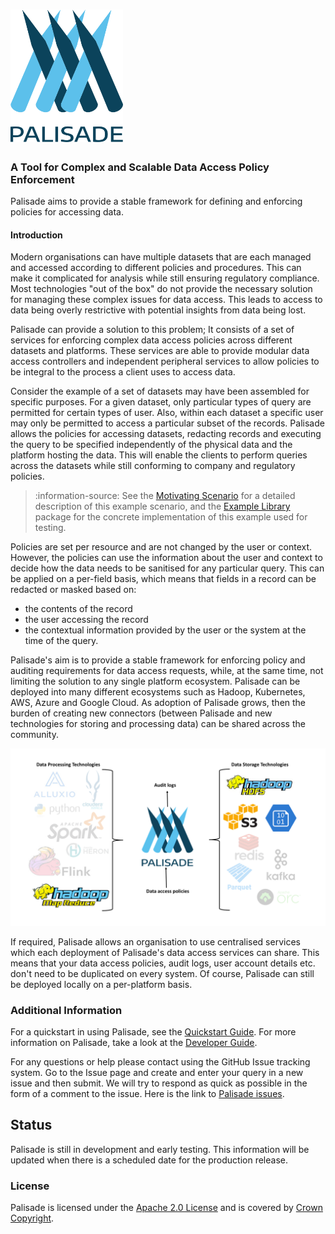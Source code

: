 <!---
Copyright 2018-2021 Crown Copyright

Licensed under the Apache License, Version 2.0 (the "License");
you may not use this file except in compliance with the License.
You may obtain a copy of the License at

  http://www.apache.org/licenses/LICENSE-2.0

Unless required by applicable law or agreed to in writing, software
distributed under the License is distributed on an "AS IS" BASIS,
WITHOUT WARRANTIES OR CONDITIONS OF ANY KIND, either express or implied.
See the License for the specific language governing permissions and
limitations under the License.
--->

# <img src="logos/logo.svg" width="180">
### A Tool for Complex and Scalable Data Access Policy Enforcement
Palisade aims to provide a stable framework for defining and enforcing policies for accessing data.


#### Introduction
Modern organisations can have multiple datasets that are each managed and accessed according to different policies and procedures.
This can make it complicated for analysis while still ensuring regulatory compliance.
Most technologies "out of the box" do not provide the necessary solution for managing these complex issues for data access.
This leads to access to data being overly restrictive with potential insights from data being lost.

Palisade can provide a solution to this problem; It consists of a set of services for enforcing complex data access policies across different datasets and platforms.
These services are able to provide modular data access controllers and independent peripheral services to allow policies to be integral to the process a client uses to access data.

Consider the example of a set of datasets may have been assembled for specific purposes.
For a given dataset, only particular types of query are permitted for certain types of user.
Also, within each dataset a specific user may only be permitted to access a particular subset of the records.
Palisade allows the policies for accessing datasets, redacting records and executing the query to be specified independently of the physical data and the platform hosting the data.
This will enable the clients to perform queries across the datasets while still conforming to company and regulatory policies.  

> :information-source:
See the [Motivating Scenario](src/motivating_scenario.md) for a detailed description of this example scenario, and the [Example Library](https://github.com/gchq/Palisade-examples/tree/develop/example-library) package for the concrete implementation of this example used for testing.

Policies are set per resource and are not changed by the user or context.
However, the policies can use the information about the user and context to decide how the data needs to be sanitised for any particular query.
This can be applied on a per-field basis, which means that fields in a record can be redacted or masked based on:
* the contents of the record
* the user accessing the record 
* the contextual information provided by the user or the system at the time of the query.

Palisade's aim is to provide a stable framework for enforcing policy and auditing requirements for data access requests, while, at the same time, not limiting the solution to any single platform ecosystem.
Palisade can be deployed into many different ecosystems such as Hadoop, Kubernetes, AWS, Azure and Google Cloud.
As adoption of Palisade grows, then the burden of creating new connectors (between Palisade and new technologies for storing and processing data) can be shared across the community.

![Palisade Overview](img/Palisade_overview.png)

If required, Palisade allows an organisation to use centralised services which each deployment of Palisade's data access services can share.
This means that your data access policies, audit logs, user account details etc. don't need to be duplicated on every system.
Of course, Palisade can still be deployed locally on a per-platform basis.


### Additional Information 
For a quickstart in using Palisade, see the [Quickstart Guide](./QUICKSTART.md).
For more information on Palisade, take a look at the [Developer Guide](src/developer_guide.md).

For any questions or help please contact using the GitHub Issue tracking system.
Go to the Issue page and create and enter your query in a new issue and then submit.
We will try to respond as quick as possible in the form of a comment to the issue.
Here is the link to [Palisade issues](https://www.github.com/gchq/Palisade/issues).


## Status
Palisade is still in development and early testing.
This information will be updated when there is a scheduled date for the production release.


### License
Palisade is licensed under the [Apache 2.0 License](https://www.apache.org/licenses/LICENSE-2.0) and is covered by [Crown Copyright](https://www.nationalarchives.gov.uk/information-management/re-using-public-sector-information/copyright-and-re-use/crown-copyright/).
